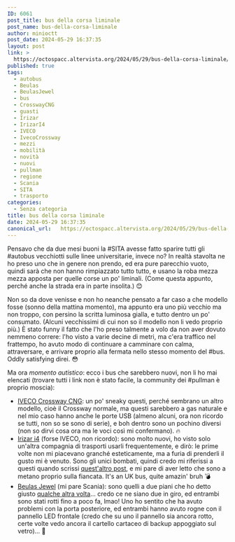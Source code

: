```yaml
---
ID: 6061
post_title: bus della corsa liminale
post_name: bus-della-corsa-liminale
author: minioctt
post_date: 2024-05-29 16:37:35
layout: post
link: >
  https://octospacc.altervista.org/2024/05/29/bus-della-corsa-liminale/
published: true
tags:
  - autobus
  - Beulas
  - BeulasJewel
  - bus
  - CrosswayCNG
  - guasti
  - Irizar
  - IrizarI4
  - IVECO
  - IvecoCrossway
  - mezzi
  - mobilità
  - novità
  - nuovi
  - pullman
  - regione
  - Scania
  - SITA
  - trasporto
categories:
  - Senza categoria
title: bus della corsa liminale
date: 2024-05-29 16:37:35
canonical_url:   https://octospacc.altervista.org/2024/05/29/bus-della-corsa-liminale/
---
```

<!-- wp:paragraph -->
<p>Pensavo che da due mesi buoni la #SITA avesse fatto sparire tutti gli #autobus vecchiotti sulle linee universitarie, invece no? In realtà stavolta ne ho preso uno che in genere non prendo, ed era pure parecchio vuoto, quindi sarà che non hanno rimpiazzato tutto tutto, e usano la roba mezza mezza apposta per quelle corse un po' liminali. (Come questa appunto, perché anche la strada era in parte insolita.) 😊</p>
<!-- /wp:paragraph -->

<!-- wp:paragraph -->
<p>Non so da dove venisse e non ho neanche pensato a far caso a che modello fosse (sonno della mattina momento), ma appunto era uno più vecchio ma non troppo, con persino la scritta luminosa gialla, e tutto dentro un po' consumato. (Alcuni vecchissimi di cui non so il modello non li vedo proprio più.) È stato funny il fatto che l'ho preso talmente a volo da non aver dovuto nemmeno correre: l'ho visto a varie decine di metri, ma c'era traffico nel frattempo, ho avuto modo di continuare a camminare con calma, attraversare, e arrivare proprio alla fermata nello stesso momento del #bus. Oddly satisfying direi. 😳</p>
<!-- /wp:paragraph -->

<!-- wp:paragraph -->
<p>Ma ora <em>momento autistico</em>: ecco i bus che sarebbero nuovi, non li ho mai elencati (trovare tutti i link non è stato facile, la community dei #pullman è proprio moscia):</p>
<!-- /wp:paragraph -->

<!-- wp:list -->
<ul><!-- wp:list-item -->
<li><a href="https://www.iveco.com/ivecobus/it-it/prodotti/pages/crossway-natural-power.aspx">IVECO Crossway CNG</a>: un po' sneaky questi, perché sembrano un altro modello, cioè il Crossway normale, ma questi sarebbero a gas naturale e nel mio caso hanno anche le porte USB (almeno alcuni, ora non ricordo se tutti, non so se sono di serie), e boh dentro sono un pochino diversi (non so dirvi cosa ora ma le voci così mi confermano). 🔥</li>
<!-- /wp:list-item -->

<!-- wp:list-item -->
<li><a href="https://www.irizar.com/en/products-technologies/all-models/irizar-i4">Irizar i4</a> (forse IVECO, non ricordo): sono molto nuovi, ho visto solo un'altra compagnia di trasporti usarli frequentemente, e dirò: le prime volte non mi piacevano granché esteticamente, ma a furia di prenderli il gusto mi è venuto. Sono gli unici bombati, quindi credo mi riferissi a questi quando scrissi <a href="/microblog-mirror/2024/01/30/1389/">quest'altro post</a>, e mi pare di aver letto che sono a metano proprio sulla fiancata. It's an UK bus, quite amazin' bruh 💣</li>
<!-- /wp:list-item -->

<!-- wp:list-item -->
<li><a href="https://beulas.net/jewel/">Beulas Jewel</a> (mi pare Scania): sono quelli a due piani che ho detto giusto <a href="/microblog-mirror/2024/04/09/vecchiorullo/">qualche altra volta</a>... credo ce ne siano due in giro, ed entrambi sono stati rotti fino a poco fa, lmao! Uno ho sentito che ha avuto problemi con la porta posteriore, ed entrambi hanno avuto rogne con il pannello LED frontale (credo che su uno il pannello sia ancora rotto, certe volte vedo ancora il cartello cartaceo di backup appoggiato sul vetro)... 💎</li>
<!-- /wp:list-item --></ul>
<!-- /wp:list -->